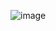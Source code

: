 ![image](https://user-images.githubusercontent.com/37636391/132958621-c1457922-73f5-4cba-9548-e7b1e28a4ac9.png)
